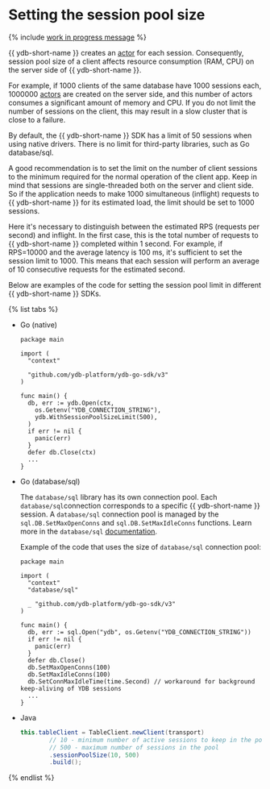 # Setting the session pool size

{% include [work in progress message](_includes/addition.md) %}

{{ ydb-short-name }} creates an [actor](../../concepts/glossary.md#actor) for each session. Consequently, session pool size of a client affects resource consumption (RAM, CPU) on the server side of {{ ydb-short-name }}.

For example, if 1000 clients of the same database have 1000 sessions each, 1000000 [actors](../../concepts/glossary.md#actor) are created on the server side, and this number of actors consumes a significant amount of memory and CPU. If you do not limit the number of sessions on the client, this may result in a slow cluster that is close to a failure.

By default, the {{ ydb-short-name }} SDK has a limit of 50 sessions when using native drivers. There is no limit for third-party libraries, such as Go database/sql.

A good recommendation is to set the limit on the number of client sessions to the minimum required for the normal operation of the client app. Keep in mind that sessions are single-threaded both on the server and client side. So if the application needs to make 1000 simultaneous (inflight) requests to {{ ydb-short-name }} for its estimated load, the limit should be set to 1000 sessions.

Here it's necessary to distinguish between the estimated RPS (requests per second) and inflight. In the first case, this is the total number of requests to {{ ydb-short-name }} completed within 1 second. For example, if RPS=10000 and the average latency is 100&nbsp;ms, it's sufficient to set the session limit to 1000. This means that each session will perform an average of 10 consecutive requests for the estimated second.

Below are examples of the code for setting the session pool limit in different {{ ydb-short-name }} SDKs.

{% list tabs %}

- Go (native)

  ```golang
  package main

  import (
    "context"

    "github.com/ydb-platform/ydb-go-sdk/v3"
  )

  func main() {
    db, err := ydb.Open(ctx,
      os.Getenv("YDB_CONNECTION_STRING"),
      ydb.WithSessionPoolSizeLimit(500),
    )
    if err != nil {
      panic(err)
    }
    defer db.Close(ctx)
    ...
  }
  ```

- Go (database/sql)

  The `database/sql` library has its own connection pool. Each `database/sql`connection corresponds to a specific {{ ydb-short-name }} session. A `database/sql` connection pool is managed by the `sql.DB.SetMaxOpenConns` and `sql.DB.SetMaxIdleConns` functions. Learn more in the `database/sql` [documentation](https://pkg.go.dev/database/sql#DB.SetMaxOpenConns).

  Example of the code that uses the size of `database/sql` connection pool:

  ```golang
  package main

  import (
    "context"
    "database/sql"

    _ "github.com/ydb-platform/ydb-go-sdk/v3"
  )

  func main() {
    db, err := sql.Open("ydb", os.Getenv("YDB_CONNECTION_STRING"))
    if err != nil {
      panic(err)
    }
    defer db.Close()
    db.SetMaxOpenConns(100)
    db.SetMaxIdleConns(100)
    db.SetConnMaxIdleTime(time.Second) // workaround for background keep-aliving of YDB sessions
    ...
  }
  ```

- Java

  ```java
  this.tableClient = TableClient.newClient(transport)
          // 10 - minimum number of active sessions to keep in the pool during the cleanup
          // 500 - maximum number of sessions in the pool
          .sessionPoolSize(10, 500)
          .build();
  ```

{% endlist %}
